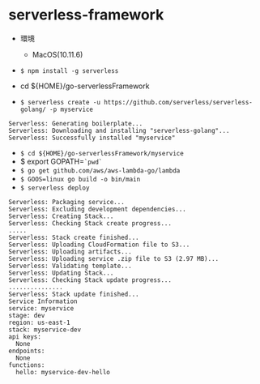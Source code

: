 # serverless-framework

- 環境
  - MacOS(10.11.6) 

- `$ npm install -g serverless`

- cd ${HOME}/go-serverlessFramework

- `$ serverless create -u https://github.com/serverless/serverless-golang/ -p myservice`
```
Serverless: Generating boilerplate...
Serverless: Downloading and installing "serverless-golang"...
Serverless: Successfully installed "myservice"
```
- `$ cd ${HOME}/go-serverlessFramework/myservice`
- $ export GOPATH=`` `pwd` ``
- `$ go get github.com/aws/aws-lambda-go/lambda`
- `$ GOOS=linux go build -o bin/main`
- `$ serverless deploy`
```
Serverless: Packaging service...
Serverless: Excluding development dependencies...
Serverless: Creating Stack...
Serverless: Checking Stack create progress...
.....
Serverless: Stack create finished...
Serverless: Uploading CloudFormation file to S3...
Serverless: Uploading artifacts...
Serverless: Uploading service .zip file to S3 (2.97 MB)...
Serverless: Validating template...
Serverless: Updating Stack...
Serverless: Checking Stack update progress...
...............
Serverless: Stack update finished...
Service Information
service: myservice
stage: dev
region: us-east-1
stack: myservice-dev
api keys:
  None
endpoints:
  None
functions:
  hello: myservice-dev-hello
```
